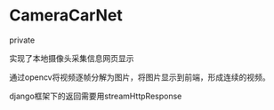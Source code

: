 # CameraCarNet
private

实现了本地摄像头采集信息网页显示


通过opencv将视频逐帧分解为图片，将图片显示到前端，形成连续的视频。

django框架下的返回需要用streamHttpResponse

